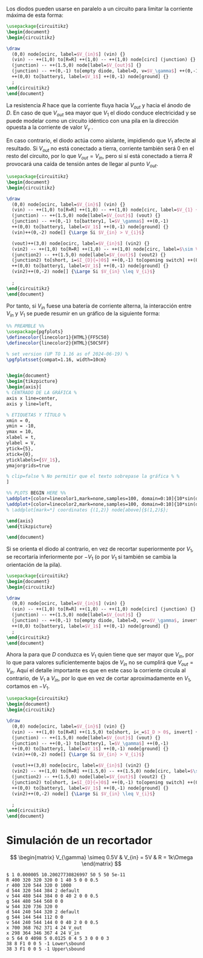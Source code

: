 
Los diodos pueden usarse en paralelo a un circuito para limitar la corriente máxima de esta forma:

```tikz
\usepackage{circuitikz}
\begin{document}
\begin{circuitikz}

\draw 
  (0,0) node[ocirc, label=$V_{in}$] (vin) {}
  (vin) -- ++(1,0) to[R=R] ++(1,0) -- ++(1,0) node[circ] (junction) {}
  (junction) -- ++(1.5,0) node[label=$V_{out}$] {}
  (junction) -- ++(0,-1) to[empty diode, label=D, v=$V_\gamma$] ++(0,-1)
  ++(0,0) to[battery1, label=$V_1$] ++(0,-1) node[ground] {}
  ;
\end{circuitikz}
\end{document}
```

La resistencia $R$ hace que la corriente fluya hacia $V_{out}$ y hacia el ánodo de $D$. En caso de que $V_{out}$ sea mayor que $V_1$ el diodo conduce electricidad y se puede modelar como un circuito idéntico con una pila en la dirección opuesta a la corriente de valor $V_\gamma$ .

En caso contrario, el diodo actúa como aislante, impidiendo que $V_1$ afecte al resultado. Si $V_{out}$ no está conectado a tierra, corriente también será 0 en el resto del circuito, por lo que $V_{out} = V_{in}$, pero si sí está conectado a tierra $R$ provocará una caída de tensión antes de llegar al punto $V_{out}$.

```tikz
\usepackage{circuitikz}
\begin{document}
\begin{circuitikz}

\draw 
  (0,0) node[ocirc, label=$V_{in}$] (vin) {}
  (vin) -- ++(1,0) to[R=R] ++(1,0) -- ++(1,0) node[circ, label=$V_{1} + V_\gamma$] (junction) {}
  (junction) -- ++(1.5,0) node[label=$V_{out}$] (vout) {}
  (junction) -- ++(0,-1) to[battery1, l=$V_\gamma$] ++(0,-1)
  ++(0,0) to[battery1, label=$V_1$] ++(0,-1) node[ground] {}
  (vin)++(0,-2) node[] {\Large Si $V_{in} > V_{i}$}

  (vout)++(3,0) node[ocirc, label=$V_{in}$] (vin2) {}
  (vin2) -- ++(1,0) to[R=R] ++(1,0) -- ++(1,0) node[circ, label=$\sim V_{in}$] (junction2) {}
  (junction2) -- ++(1.5,0) node[label=$V_{out}$] (vout2) {}
  (junction2) to[short, i=$I_{D}{=}0$] ++(0,-1) to[opening switch] ++(0,-1)
  ++(0,0) to[battery1, label=$V_1$] ++(0,-1) node[ground] {}
  (vin2)++(0,-2) node[] {\Large Si $V_{in} \leq V_{i}$}
  
  ;
\end{circuitikz}
\end{document}
```

Por tanto, si $V_{in}$ fuese una batería de corriente alterna, la interacción entre $V_{in}$ y $V_{1}$ se puede resumir en un gráfico de la siguiente forma:

```tikz
%% PREAMBLE %%
\usepackage{pgfplots}
\definecolor{linecolor1}{HTML}{FF5C50}
\definecolor{linecolor2}{HTML}{50C5FF}

% set version (UP TO 1.16 as of 2024-06-19) %
\pgfplotsset{compat=1.16, width=10cm}


\begin{document}
\begin{tikzpicture}
\begin{axis}[
% CENTRADO DE LA GRÁFICA %
axis x line=center,
axis y line=left,

% ETIQUETAS Y TÍTULO %
xmin = 0,
ymin = -10,
ymax = 10,
xlabel = t,
ylabel = V,
ytick={5},
xtick={0},
yticklabels={$V_1$},
ymajorgrids=true

% clip=false % No permitir que el texto sobrepase la gráfica % %
]

%% PLOTS BEGIN HERE %%
\addplot+[color=linecolor1,mark=none,samples=100, domain=0:10]{10*sin(deg(x))} node[below, pos=.75, anchor=east]{$V_{in}$};
\addplot+[color=linecolor2,mark=none,samples=100, domain=0:10]{10*sin(deg(x)) <= 4.5 ? 10*sin(deg(x)) : sin(deg(x))+4.5} node[below, pos=.75, anchor=east]{$V_{out}$};
% \addplot[mark=*] coordinates {(1,2)} node[above]{$(1,2)$};

\end{axis}
\end{tikzpicture}

\end{document}
```


Si se orienta el diodo al contrario, en vez de recortar superiormente por $V_{1}$, se recortaría inferiormente por $-V_{1}$ (o por $V_{1}$ si también se cambia la orientación de la pila).

```tikz
\usepackage{circuitikz}
\begin{document}
\begin{circuitikz}

\draw 
  (0,0) node[ocirc, label=$V_{in}$] (vin) {}
  (vin) -- ++(1,0) to[R=R] ++(1,0) -- ++(1,0) node[circ] (junction) {}
  (junction) -- ++(1.5,0) node[label=$V_{out}$] {}
  (junction) -- ++(0,-1) to[empty diode, label=D, v<=$V_\gamma$, invert] ++(0,-1)
  ++(0,0) to[battery1, label=$V_1$] ++(0,-1) node[ground] {}
  ;
\end{circuitikz}
\end{document}
```

Ahora la para que $D$ conduzca es $V_{1}$ quien tiene que ser mayor que $V_{in}$, por lo que para valores suficientemente bajos de $V_{in}$ no se cumplirá que $V_{out} = V_{in}$. Aquí el detalle importante es que en este caso la corriente circula al contrario, de $V_{1}$ a $V_{in}$, por lo que en vez de cortar aproximadamente en $V_{1}$, cortamos en $-V_{1}$.

```tikz
\usepackage{circuitikz}
\begin{document}
\begin{circuitikz}

\draw 
  (0,0) node[ocirc, label=$V_{in}$] (vin) {}
  (vin) -- ++(1,0) to[R=R] ++(1.5,0) to[short, i<_=$I_D > 0$, invert] ++(1.5,0) node[circ, label=$-(V_{1} + V_\gamma$)] (junction) {}
  (junction) -- ++(1.5,0) node[label=$V_{out}$] (vout) {}
  (junction) -- ++(0,-1) to[battery1, l=$V_\gamma$] ++(0,-1)
  ++(0,0) to[battery1, label=$V_1$] ++(0,-1) node[ground] {}
  (vin)++(0,-2) node[] {\Large Si $V_{in} > V_{i}$}

  (vout)++(3,0) node[ocirc, label=$V_{in}$] (vin2) {}
  (vin2) -- ++(1,0) to[R=R] ++(1.5,0) -- ++(1.5,0) node[circ, label=$\sim V_{in}$] (junction2) {}
  (junction2) -- ++(1.5,0) node[label=$V_{out}$] (vout2) {}
  (junction2) to[short, i=$I_{D}{=}0$] ++(0,-1) to[opening switch] ++(0,-1)
  ++(0,0) to[battery1, label=$V_1$] ++(0,-1) node[ground] {}
  (vin2)++(0,-2) node[] {\Large Si $V_{in} \leq V_{i}$}
  
  ;
\end{circuitikz}
\end{document}
```

# Simulación de un recortador

$$
\begin{matrix}
V_{\gamma} \simeq 0.5V &
V_{in} = 5V &
R = 1k\Omega
\end{matrix}
$$
```circuitjs
$ 1 0.000005 10.20027730826997 50 5 50 5e-11
R 400 320 320 320 0 1 40 5 0 0 0.5
r 400 320 544 320 0 1000
d 544 320 544 384 2 default
v 544 480 544 384 0 0 40 2 0 0 0.5
g 544 480 544 560 0 0
w 544 320 736 320 0
d 544 240 544 320 2 default
g 544 144 544 112 0 0
v 544 240 544 144 0 0 40 2 0 0 0.5
x 700 368 762 371 4 24 V_out
x 298 364 346 367 4 24 V_in
o 5 64 0 4098 5 0.0125 0 4 5 3 0 0 0 3
38 8 F1 0 0 5 -1 Lower\sbound
38 3 F1 0 0 5 -1 Upper\sbound

```

